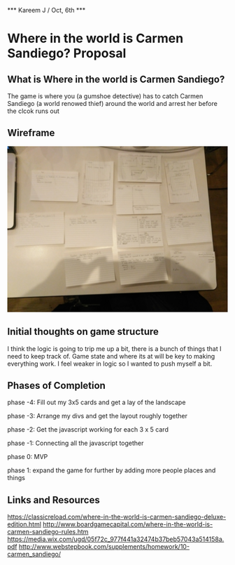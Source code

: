 *** Kareem J / Oct, 6th ***

# Where in the world is Carmen Sandiego? Proposal

## What is Where in the world is Carmen Sandiego?

The game is where you (a gumshoe detective) has to catch Carmen Sandiego (a world renowed thief) around the world and arrest her before the clcok runs out

## Wireframe

![wireframe](outline.jpg)

## Initial thoughts on game structure

I think the logic is going to trip me up a bit, there is a bunch of things that I need to keep track of. Game state and where its at will be key to making everything work. I feel weaker in logic so I wanted to push myself a bit.

## Phases of Completion

phase -4: Fill out my 3x5 cards and get a lay of the landscape

phase -3: Arrange my divs and get the layout roughly together

phase -2: Get the javascript working for each 3 x 5 card

phase -1: Connecting all the javascript together

phase 0: MVP

phase 1: expand the game for further by adding more people places and things 


## Links and Resources
https://classicreload.com/where-in-the-world-is-carmen-sandiego-deluxe-edition.html
http://www.boardgamecapital.com/where-in-the-world-is-carmen-sandiego-rules.htm
https://media.wix.com/ugd/05f72c_977f441a32474b37beb57043a514158a.pdf
http://www.webstepbook.com/supplements/homework/10-carmen_sandiego/



